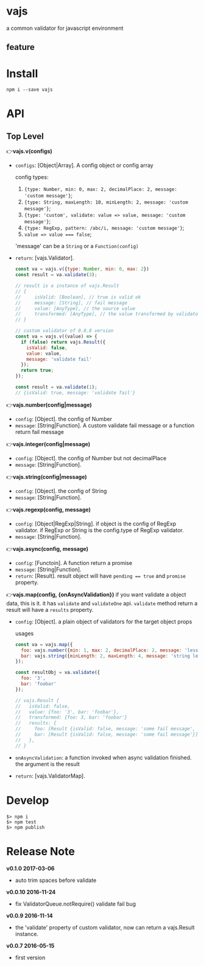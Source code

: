 # vajs

a common validator for javascript environment

## feature

# Install

    npm i --save vajs

# API

## Top Level

👉**vajs.v(configs)**

- `configs`: [Object|Array]. A config object or config array

  config types:

  1. `{type: Number, min: 0, max: 2, decimalPlace: 2, message: 'custom message'}`;
  2. `{type: String, maxLength: 10, minLength: 2, message: 'custom message'}`;
  3. `{type: 'custom', validate: value => value, message: 'custom message'}`;
  4. `{type: RegExp, pattern: /abc/i, message: 'custom message'}`;
  5. `value => value === false`;

  'message' can be a `String` or a `Function(config)`

- `return`: [vajs.Validator].

  ```javascript
  const va = vajs.v({type: Number, min: 0, max: 2})
  const result = va.validate(3);

  // result is a instance of vajs.Result
  // {
  // 	 isValid: [Boolean], // true is valid ok
  //	 message: [String], // fail message
  //	 value: [AnyType], // the source value
  //	 transformed: [AnyType], // the value transformed by validator. most for numbers
  // }

  // custom validator of 0.0.8 version
  const va = vajs.v((value) => {
    if (false) return vajs.Result({
      isValid: false,
      value: value,
      message: 'validate fail'
    });
    return true;
  });

  const result = va.validate(1);
  // {isValid: true, message: 'validate fail'}
  ```

👉**vajs.number(config|message)**

- `config`: [Object]. the config of Number
- `message`: [String|Function]. A custom validate fail message or a function return fail message

👉**vajs.integer(config|message)**

- `config`: [Object]. the config of Number but not decimalPlace
- `message`: [String|Function].

👉**vajs.string(config|message)**

- `config`: [Object]. the config of String
- `message`: [String|Function].

👉**vajs.regexp(config, message)**

- `config`: [Object|RegExp|String].
  if object is the config of RegExp validator.
  if RegExp or String is the config.type of RegExp validator.
- `message`: [String|Function].

👉**vajs.async(config, message)**

- `config`: [Functoin]. A function return a promise
- `message`: [String|Function].
- `return`: [Result]. result object will have `pending == true` and `promise` property.

👉**vajs.map(config, {onAsyncValidation})**
if you want validate a object data, this is it.
it has `validate` and `validateOne` api.
`validate` method return a result will have a `results` property.

* `config`: [Object]. a plain object of validators for the target object props

  usages

  ```javascript
  const va = vajs.map({
    foo: vajs.number({min: 1, max: 2, decimalPlace: 2, message: 'less than 2 and great than 1'}),
    bar: vajs.string({minLength: 2, maxLength: 4, message: 'string length less than 4 and great than {}'})
  });

  const resultObj = va.validate({
    foo: '3',
    bar: 'foobar'
  });

  // vajs.Result {
  //   isValid: false,
  //   value: {foo: '3', bar: 'foobar'},
  //   transformed: {foo: 3, bar: 'foobar'}
  //   results: {
  //     foo: [Result {isValid: false, message: 'some fail message', value: '3', transformed: 3}],
  //     bar: [Result {isValid: false, message: 'some fail message'}]
  //   },
  // }
  ```

* `onAsyncValidation`: a function invoked when async validation finished. the argument is the result

* `return`: [vajs.ValidatorMap].

# Develop

    $> npm i
    $> npm test
    $> npm publish

# Release Note

**v0.1.0 2017-03-06**

* auto trim spaces before validate


**v0.0.10 2016-11-24**

* fix ValidatorQueue.notRequire() validate fail bug


**v0.0.9 2016-11-14**

* the 'validate' property of custom validator, now can return a vajs.Result instance.


**v0.0.7 2016-05-15**

* first version

